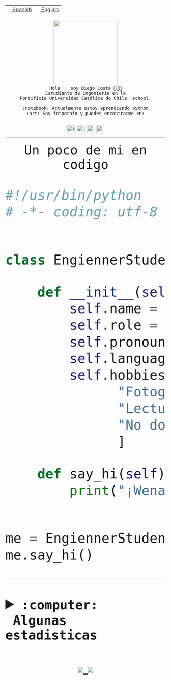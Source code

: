 <table border="0"  align="right">
 <tr><td><a href="README.md"><img src="https://upload.wikimedia.org/wikipedia/commons/thumb/8/89/Bandera_de_Espa%C3%B1a.svg/1200px-Bandera_de_Espa%C3%B1a.svg.png" height="10"> Spanish</a></td>
 <td><a href="README.en.md"><img src="https://upload.wikimedia.org/wikipedia/commons/a/a4/Flag_of_the_United_States.svg" height="10"> English</a></td></tr>
</table><br><br><br>


<p align="center">
  <img src="https://github.com/diegocostares/diegocostares/blob/main/Images/aaa2.gif?raw=true" width="200px">
  <br><samp>
    Hola <img src="https://media.giphy.com/media/hvRJCLFzcasrR4ia7z/giphy.gif" width="16px"> soy Diego Costa 👨🏻‍💻<br>
    Estudiante de ingeniería en la <br>
    Pontificia Universidad Católica de Chile :school:<br>
  <br>
    :notebook: Actualmente estoy aprendiendo python <br>
    :art: Soy fotografo y puedes encontrarme en: <br>
  <br></samp>
  
</p>

<p align="center">
   <a href="https://instagram.com/diegocosta_no" target="blank">
    <img 
    align="center" src="https://cdn.jsdelivr.net/npm/simple-icons@3.0.1/icons/instagram.svg" alt="instagram" height="25px" width="25px" />
  </a>
  <a style="border: 3px solid; color: white;"href="https://t.me/diegocosta_no" target="blank">
  <img
  align="center" alt="Telegram" width="25px" src="https://icons-for-free.com/iconfiles/png/512/Telegram-1324888767380505522.png" />
</a>
<a href="https://api.whatsapp.com/send?phone=56971897835&text=Hola!" target="blank">
  <img
  align="center" alt="wtsp" width="25px" src="https://img.icons8.com/pastel-glyph/2x/whatsapp--v2.png" />
</a>
<a href="https://www.linkedin.com/in/diego-costa-786249213/" target="blank">
  <img
  align="center" alt="wtsp" width="25px" src="https://img.icons8.com/metro/452/linkedin.png" />
</a>

  </a>
</p>

---


<p align="center"><font size="25"><samp>Un poco de mi en codigo</samp></front></p>


```python
#!/usr/bin/python
# -*- coding: utf-8 -*-


class EngiennerStudent:

    def __init__(self):
        self.name = "Diego Costa"
        self.role = "Estudiante"
        self.pronouns = "he/him"
        self.language_spoken = ["es_CL", "en_US"]
        self.hobbies = [
              "Fotografia",
              "Lectura",
              "No dormir",
              ]

    def say_hi(self):
        print("¡Wena mundo!")


me = EngiennerStudent()
me.say_hi()
```
---
<details>
  <summary><b><samp>:computer: &nbsp;Algunas estadisticas</samp></b></summary>
  <br/></p>

<!--START_SECTION:waka-->
![Code Time](http://img.shields.io/badge/Code%20Time-483%20hrs%2046%20mins-blue)

**Soy nocturno 🦉** 

```text
🌞 Mañana     6 commits      ░░░░░░░░░░░░░░░░░░░░░░░░░   2.05% 
🌆 Día        107 commits    █████████░░░░░░░░░░░░░░░░   36.52% 
🌃 Tarde      88 commits     ███████░░░░░░░░░░░░░░░░░░   30.03% 
🌙 Noche      92 commits     ███████░░░░░░░░░░░░░░░░░░   31.4%

```
📅 **Soy más productivo los Miércoles** 

```text
Lunes        25 commits     ██░░░░░░░░░░░░░░░░░░░░░░░   8.53% 
Martes       32 commits     ██░░░░░░░░░░░░░░░░░░░░░░░   10.92% 
Miércoles    110 commits    █████████░░░░░░░░░░░░░░░░   37.54% 
Jueves       25 commits     ██░░░░░░░░░░░░░░░░░░░░░░░   8.53% 
Viernes      9 commits      ░░░░░░░░░░░░░░░░░░░░░░░░░   3.07% 
Sábado       40 commits     ███░░░░░░░░░░░░░░░░░░░░░░   13.65% 
Domingo      52 commits     ████░░░░░░░░░░░░░░░░░░░░░   17.75%

```


📊 **Esta semana me dediqué a** 

```text
🐱‍💻 Proyectos: 
private                  10 hrs 16 mins      ███████████░░░░░░░░░░░░░░   44.97% 
SHAREGO-G54              4 hrs 7 mins        ████░░░░░░░░░░░░░░░░░░░░░   18.09% 
AF4 2021-2               1 hr                █░░░░░░░░░░░░░░░░░░░░░░░░   4.42% 
T2                       58 mins             █░░░░░░░░░░░░░░░░░░░░░░░░   4.29% 
DiegoDelpiano            52 mins             █░░░░░░░░░░░░░░░░░░░░░░░░   3.84%

```


 Last Updated on 19/05/2022 12:50:18 UTC
<!--END_SECTION:waka-->
  
  

 <p align="center"> <img src="https://github-readme-stats.vercel.app/api?username=diegocostares&show_icons=true&theme=ayu-mirage" alt="abhisheknaiidu" /></p>
 
</details>

<p align=center>
  <a href="https://github.com/diegocostares">
    <img src="https://badges.pufler.dev/visits/diegocostares/diegocostares?style=flat-square&color=black&logo=github">
  </a>
  <a href="https://github.com/diegocostares?tab=repositories">
    <img src="https://badges.pufler.dev/repos/diegocostares?style=flat-square&color=black&logo=github">
  </a>
</p>
